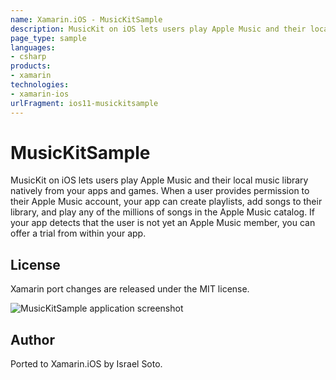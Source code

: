 ```yaml
---
name: Xamarin.iOS - MusicKitSample
description: MusicKit on iOS lets users play Apple Music and their local music library natively from your apps and games. When a user provides permission to...
page_type: sample
languages:
- csharp
products:
- xamarin
technologies:
- xamarin-ios
urlFragment: ios11-musickitsample
---
```

# MusicKitSample

MusicKit on iOS lets users play Apple Music and their local music library natively from your apps and games. When a user provides permission to their Apple Music account, your app can create playlists, add songs to their library, and play any of the millions of songs in the Apple Music catalog. If your app detects that the user is not yet an Apple Music member, you can offer a trial from within your app.

## License

Xamarin port changes are released under the MIT license.

![MusicKitSample application screenshot](Screenshots/Authorize.png "MusicKitSample application screenshot")

## Author

Ported to Xamarin.iOS by Israel Soto.

